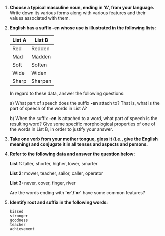1. **Choose a typical masculine noun, ending in 'A', from your language.**  
   Write down its various forms along with various features and their values associated with them.

2. **English has a suffix -en whose use is illustrated in the following lists:**

   | List A | List B  |
   | ------ | ------- |
   | Red    | Redden  |
   | Mad    | Madden  |
   | Soft   | Soften  |
   | Wide   | Widen   |
   | Sharp  | Sharpen |

   In regard to these data, answer the following questions:

   a) What part of speech does the suffix **-en** attach to? That is, what is the part of speech of the words in List A?

   b) When the suffix **-en** is attached to a word, what part of speech is the resulting word? Give some specific morphological properties of one of the words in List B, in order to justify your answer.

3. **Take one verb from your mother tongue, gloss it (i.e., give the English meaning) and conjugate it in all tenses and aspects and persons.**

4. **Refer to the following data and answer the question below:**

   **List 1:** taller, shorter, higher, lower, smarter

   **List 2:** mower, teacher, sailor, caller, operator

   **List 3:** never, cover, finger, river

   Are the words ending with **'er'/'or'** have some common features?

5. **Identify root and suffix in the following words:**

   ```
   kissed
   stronger
   goodness
   teacher
   achievement
   ```
